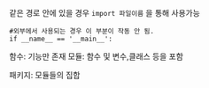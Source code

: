 
같은 경로 안에 있을 경우
`import 파일이름`
을 통해 사용가능

```
#외부에서 사용되는 경우 이 부분이 작동 안 됨.
if __name__ == '__main__':

```


함수: 기능만 존재
모듈: 함수 및 변수,클래스 등을 포함

패키지: 모듈들의 집합